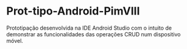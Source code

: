 # Prot-tipo-Android-PimVIII
Prototipação desenvolvida na IDE Android Studio com o intuito de demonstrar as funcionalidades das operações CRUD num dispositivo móvel. 
